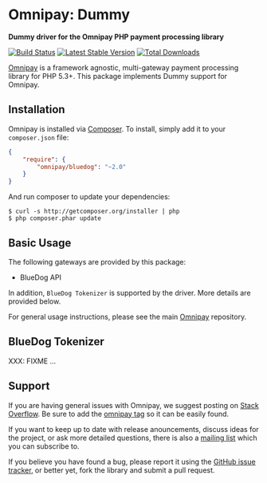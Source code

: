 # Omnipay: Dummy

**Dummy driver for the Omnipay PHP payment processing library**

[![Build Status](https://travis-ci.org/thephpleague/omnipay-dummy.png?branch=master)](https://travis-ci.org/thephpleague/omnipay-dummy)
[![Latest Stable Version](https://poser.pugx.org/omnipay/dummy/version.png)](https://packagist.org/packages/omnipay/dummy)
[![Total Downloads](https://poser.pugx.org/omnipay/dummy/d/total.png)](https://packagist.org/packages/omnipay/dummy)

[Omnipay](https://github.com/thephpleague/omnipay) is a framework agnostic, multi-gateway payment
processing library for PHP 5.3+. This package implements Dummy support for Omnipay.

## Installation

Omnipay is installed via [Composer](http://getcomposer.org/). To install, simply add it
to your `composer.json` file:

```json
{
    "require": {
        "omnipay/bluedog": "~2.0"
    }
}
```

And run composer to update your dependencies:

    $ curl -s http://getcomposer.org/installer | php
    $ php composer.phar update

## Basic Usage

The following gateways are provided by this package:

* BlueDog API

In addition, `BlueDog Tokenizer` is supported by the driver. More details are provided below.

For general usage instructions, please see the main [Omnipay](https://github.com/thephpleague/omnipay)
repository.

## BlueDog Tokenizer

XXX: FIXME
...


## Support

If you are having general issues with Omnipay, we suggest posting on
[Stack Overflow](http://stackoverflow.com/). Be sure to add the
[omnipay tag](http://stackoverflow.com/questions/tagged/omnipay) so it can be easily found.

If you want to keep up to date with release anouncements, discuss ideas for the project,
or ask more detailed questions, there is also a [mailing list](https://groups.google.com/forum/#!forum/omnipay) which
you can subscribe to.

If you believe you have found a bug, please report it using the [GitHub issue tracker](https://github.com/thephpleague/omnipay-dummy/issues),
or better yet, fork the library and submit a pull request.
